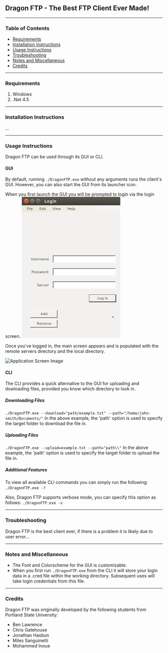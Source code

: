 ## Dragon FTP - The Best FTP Client Ever Made!
---

### Table of Contents
+ [Requirements](#requirements)
+ [Installation Instructions](#installation-instructions)
+ [Usage Instructions](#instructions)
+ [Troubleshooting](#troubleshooting)
+ [Notes and Miscellaneous](#notes)
+ [Credits](#credits)

---
### <a name="requirements">Requirements</a>
1. Windows
2. .Net 4.5

---
### <a name="installation-instructions">Installation Instructions</a>
...

---
### <a name="instructions">Usage Instructions</a>
Dragon FTP can be used through its GUI or CLI.

#### GUI
By default, running ```./DragonFTP.exe```
without any arguments runs the client's GUI. However, you can also start the GUI
from its launcher icon.

When you first launch the GUI you will be prompted to login via the login
screen.
![Login Screen Image](https://github.com/ChrisGatehouse/CS410/blob/master/images/login-screen.png "Login Screen")

Once you've logged in, the main screen appears and is populated with the remote
servers directory and the local directory.

![Application Screen Image](https://github.com/ChrisGatehous/CS410/blob/master/images/app-screen.png "Application Screen")

#### CLI
The CLI provides a quick alternative to the GUI for uploading and dowloading
files, provided you know which directory to look in.

##### Downloading Files
```./DragonFTP.exe --download="path/example.txt" --path="/home/john-smith/Documents/"```
In the above example, the 'path' option is used to specify the target folder to
download the file in.

##### Uploading Files
```./DragonFTP.exe --upload=example.txt --path="path\\"```
In the above example, the 'path' option is used to specify the target folder to
upload the file in.

##### Additional Features
To view all available CLI commands you can simply run the following:
```./DragonFTP.exe -?```

Also, Dragon FTP supports verbose mode, you can specify this option as follows:
```./DragonFTP.exe -v```

---
### <a name="troubleshooting">Troubleshooting</a>
Dragon FTP is the best client ever, if there is a problem it is likely due to
user error...

---
### <a name="notes">Notes and Miscellaneous</a>
* The Font and Colorscheme for the GUI is customizable.
* When you first run ```./DragonFTP.exe``` from the CLI it will store your login
  data in a .cred file within the working directory. Subsequent uses will take
  login credentials from this file.

---
### <a name="credits">Credits</a>
Dragon FTP was originally developed by the following students from Portland
State University:
* Ben Lawrence
* Chris Gatehouse
* Jonathan Hasbun
* Miles Sanguinetti
* Mohammed Inoue
